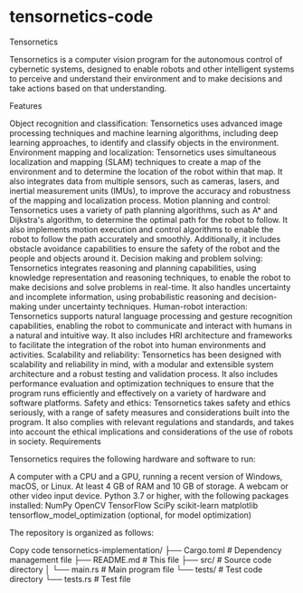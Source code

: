 # tensornetics-code
Tensornetics

Tensornetics is a computer vision program for the autonomous control of cybernetic systems, designed to enable robots and other intelligent systems to perceive and understand their environment and to make decisions and take actions based on that understanding.

Features

Object recognition and classification: Tensornetics uses advanced image processing techniques and machine learning algorithms, including deep learning approaches, to identify and classify objects in the environment.
Environment mapping and localization: Tensornetics uses simultaneous localization and mapping (SLAM) techniques to create a map of the environment and to determine the location of the robot within that map. It also integrates data from multiple sensors, such as cameras, lasers, and inertial measurement units (IMUs), to improve the accuracy and robustness of the mapping and localization process.
Motion planning and control: Tensornetics uses a variety of path planning algorithms, such as A* and Dijkstra's algorithm, to determine the optimal path for the robot to follow. It also implements motion execution and control algorithms to enable the robot to follow the path accurately and smoothly. Additionally, it includes obstacle avoidance capabilities to ensure the safety of the robot and the people and objects around it.
Decision making and problem solving: Tensornetics integrates reasoning and planning capabilities, using knowledge representation and reasoning techniques, to enable the robot to make decisions and solve problems in real-time. It also handles uncertainty and incomplete information, using probabilistic reasoning and decision-making under uncertainty techniques.
Human-robot interaction: Tensornetics supports natural language processing and gesture recognition capabilities, enabling the robot to communicate and interact with humans in a natural and intuitive way. It also includes HRI architecture and frameworks to facilitate the integration of the robot into human environments and activities.
Scalability and reliability: Tensornetics has been designed with scalability and reliability in mind, with a modular and extensible system architecture and a robust testing and validation process. It also includes performance evaluation and optimization techniques to ensure that the program runs efficiently and effectively on a variety of hardware and software platforms.
Safety and ethics: Tensornetics takes safety and ethics seriously, with a range of safety measures and considerations built into the program. It also complies with relevant regulations and standards, and takes into account the ethical implications and considerations of the use of robots in society.
Requirements

Tensornetics requires the following hardware and software to run:

A computer with a CPU and a GPU, running a recent version of Windows, macOS, or Linux.
At least 4 GB of RAM and 10 GB of storage.
A webcam or other video input device.
Python 3.7 or higher, with the following packages installed:
NumPy
OpenCV
TensorFlow
SciPy
scikit-learn
matplotlib
tensorflow_model_optimization (optional, for model optimization)

The repository is organized as follows:

Copy code
tensornetics-implementation/
├── Cargo.toml             # Dependency management file
├── README.md              # This file
├── src/                   # Source code directory
│   └── main.rs            # Main program file
└── tests/                 # Test code directory
    └── tests.rs           # Test file
